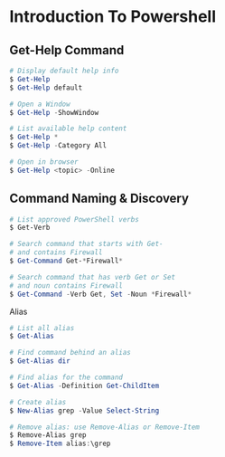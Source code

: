 # Introduction To Powershell

## Get-Help Command

```powershell
# Display default help info
$ Get-Help
$ Get-Help default

# Open a Window
$ Get-Help -ShowWindow

# List available help content
$ Get-Help *
$ Get-Help -Category All

# Open in browser
$ Get-Help <topic> -Online
```

## Command Naming & Discovery

```powershell
# List approved PowerShell verbs
$ Get-Verb

# Search command that starts with Get-
# and contains Firewall
$ Get-Command Get-*Firewall*

# Search command that has verb Get or Set
# and noun contains Firewall
$ Get-Command -Verb Get, Set -Noun *Firewall*
```

Alias

```powershell
# List all alias
$ Get-Alias

# Find command behind an alias
$ Get-Alias dir

# Find alias for the command
$ Get-Alias -Definition Get-ChildItem

# Create alias
$ New-Alias grep -Value Select-String

# Remove alias: use Remove-Alias or Remove-Item
$ Remove-Alias grep
$ Remove-Item alias:\grep
```
